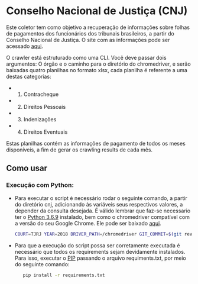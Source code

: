 # Conselho Nacional de Justiça (CNJ)

Este coletor tem como objetivo a recuperação de informações sobre folhas de pagamentos dos funcionários dos tribunais brasileiros, a partir do Conselho Nacional de Justiça. O site com as informações pode ser acessado [aqui](https://paineis.cnj.jus.br/QvAJAXZfc/opendoc.htm?document=qvw_l%2FPainelCNJ.qvw&host=QVS%40neodimio03&anonymous=true&sheet=shPORT63Relatorios).

O crawler está estruturado como uma CLI. Você deve passar dois argumentos: O órgão e o caminho para o diretório do chromedriver, e serão baixadas quatro planilhas no formato xlsx, cada planilha é referente a uma destas categorias:
-   1. Contracheque
-   2. Direitos Pessoais
-   3. Indenizações
-   4. Direitos Eventuais

Estas planilhas contém as informações de pagamento de todos os meses disponíveis, a fim de gerar os crawling results de cada mês.

## Como usar
### Execução com Python:

- Para executar o script é necessário rodar o seguinte comando, a partir do diretório cnj, adicionando às variáveis seus respectivos valores, a depender da consulta desejada. É válido lembrar que faz-se necessario ter o [Python 3.6.9](https://www.python.org/downloads/) instalado, bem como o chromedriver compatível com a versão do seu Google Chrome. Ele pode ser baixado [aqui](https://chromedriver.chromium.org/downloads).
 
    ```sh
    COURT=TJRJ YEAR=2018 DRIVER_PATH=/chromedriver GIT_COMMIT=$(git rev-list -1 HEAD) python3 src/main.py
    ```
- Para que a execução do script possa ser corretamente executada é necessário que todos os requirements sejam devidamente instalados. Para isso, executar o [PIP](https://pip.pypa.io/en/stable/installing/) passando o arquivo requiments.txt, por meio do seguinte comando:
   
   ```sh
      pip install -r requirements.txt
   ```
